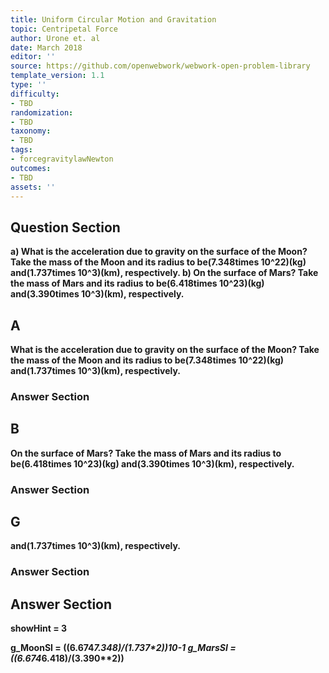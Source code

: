 ```yaml
---
title: Uniform Circular Motion and Gravitation
topic: Centripetal Force
author: Urone et. al
date: March 2018
editor: ''
source: https://github.com/openwebwork/webwork-open-problem-library
template_version: 1.1
type: ''
difficulty:
- TBD
randomization:
- TBD
taxonomy:
- TBD
tags:
- forcegravitylawNewton
outcomes:
- TBD
assets: ''
---
```


## Question Section 

<b>
a) What is the acceleration due to gravity on the surface of the Moon? Take the mass of the Moon and its radius to be(7.348times 10^22)(kg) and(1.737times 10^3)(km), respectively.
b) On the surface of Mars? Take the mass of Mars and its radius to be(6.418times 10^23)(kg) and(3.390times 10^3)(km), respectively.

## A
What is the acceleration due to gravity on the surface of the Moon? Take the mass of the Moon and its radius to be(7.348times 10^22)(kg) and(1.737times 10^3)(km), respectively.
### Answer Section
## B
On the surface of Mars? Take the mass of Mars and its radius to be(6.418times 10^23)(kg) and(3.390times 10^3)(km), respectively.
### Answer Section
## G
and(1.737times 10^3)(km), respectively.
### Answer Section


## Answer Section

showHint = 3

g_MoonSI = ((6.674*7.348)/(1.737**2))*10**-1
g_MarsSI = ((6.674*6.418)/(3.390**2))